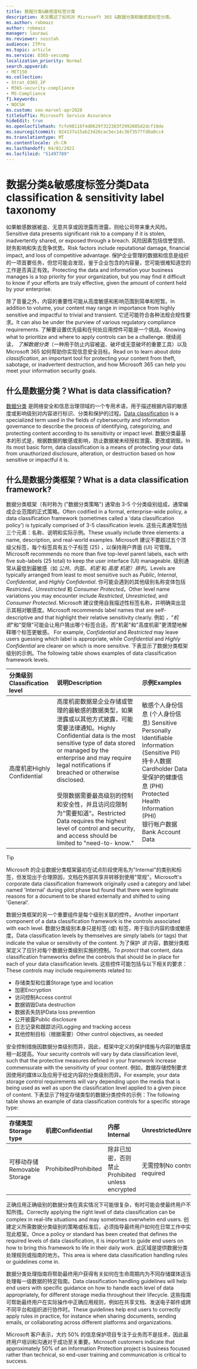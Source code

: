 ```yaml
---
title: 数据分类&敏感度标签分类
description: 本文概述了如何对 Microsoft 365 &数据分类和敏感度标签分类。
ms.author: robmazz
author: robmazz
manager: laurawi
ms.reviewer: sosstah
audience: ITPro
ms.topic: article
ms.service: O365-seccomp
localization_priority: Normal
search.appverid:
- MET150
ms.collection:
- Strat_O365_IP
- M365-security-compliance
- MS-Compliance
f1.keywords:
- NOCSH
ms.custom: seo-marvel-apr2020
titleSuffix: Microsoft Service Assurance
hideEdit: true
ms.openlocfilehash: fcfe98116f4d0629f322383f2992605d2dcf19de
ms.sourcegitcommit: 024137a15ab23d26cac5ec14c36f3577fd8a0cc4
ms.translationtype: MT
ms.contentlocale: zh-CN
ms.lasthandoff: 04/01/2021
ms.locfileid: "51497789"
---
```

# <a name="data-classification--sensitivity-label-taxonomy"></a><span data-ttu-id="4ee96-103">数据分类&敏感度标签分类</span><span class="sxs-lookup"><span data-stu-id="4ee96-103">Data classification & sensitivity label taxonomy</span></span>

<span data-ttu-id="4ee96-104">如果敏感数据被盗、无意共享或因泄露而泄露，则给公司带来重大风险。</span><span class="sxs-lookup"><span data-stu-id="4ee96-104">Sensitive data presents significant risk to a company if it is stolen, inadvertently shared, or exposed through a breach.</span></span> <span data-ttu-id="4ee96-105">风险因素包括信誉受损、财务影响和失去竞争优势。</span><span class="sxs-lookup"><span data-stu-id="4ee96-105">Risk factors include reputational damage, financial impact, and loss of competitive advantage.</span></span> <span data-ttu-id="4ee96-106">保护企业管理的数据和信息是组织的一项首要任务，但您可能会发现，鉴于企业包含的内容量，您可能很难知道您的工作是否真正有效。</span><span class="sxs-lookup"><span data-stu-id="4ee96-106">Protecting the data and information your business manages is a top priority for your organization, but you may find it difficult to know if your efforts are truly effective, given the amount of content held by your enterprise.</span></span>

<span data-ttu-id="4ee96-107">除了音量之外，内容的重要性可能从高度敏感和影响范围到简单和短暂。</span><span class="sxs-lookup"><span data-stu-id="4ee96-107">In addition to volume, your content may range in importance from highly sensitive and impactful to trivial and transient.</span></span> <span data-ttu-id="4ee96-108">它还可能符合各种法规合规性要求。</span><span class="sxs-lookup"><span data-stu-id="4ee96-108">It can also be under the purview of various regulatory compliance requirements.</span></span> <span data-ttu-id="4ee96-109">了解要设置优先级和在何处应用控件可能是一个挑战。</span><span class="sxs-lookup"><span data-stu-id="4ee96-109">Knowing what to prioritize and where to apply controls can be a challenge.</span></span> <span data-ttu-id="4ee96-110">继续阅读， *了解数据分类*（一种用于防止内容被盗、破坏或无意破坏的重要工具）以及 Microsoft 365 如何帮助你实现信息安全目标。</span><span class="sxs-lookup"><span data-stu-id="4ee96-110">Read on to learn about *data classification*, an important tool for protecting your content from theft, sabotage, or inadvertent destruction, and how Microsoft 365 can help you meet your information security goals.</span></span>

## <a name="what-is-data-classification"></a><span data-ttu-id="4ee96-111">什么是数据分类？</span><span class="sxs-lookup"><span data-stu-id="4ee96-111">What is data classification?</span></span>

<span data-ttu-id="4ee96-112">[数据分类](/microsoft-365/compliance/data-classification-overview) 是网络安全和信息治理领域的一个专用术语，用于描述根据内容的敏感度或影响级别对内容进行标识、分类和保护的过程。</span><span class="sxs-lookup"><span data-stu-id="4ee96-112">[Data classification](/microsoft-365/compliance/data-classification-overview) is a specialized term used in the fields of cybersecurity and information governance to describe the process of identifying, categorizing, and protecting content according to its sensitivity or impact level.</span></span> <span data-ttu-id="4ee96-113">数据分类最基本的形式是，根据数据的敏感或影响，防止数据被未经授权泄露、更改或销毁。</span><span class="sxs-lookup"><span data-stu-id="4ee96-113">In its most basic form, data classification is a means of protecting your data from unauthorized disclosure, alteration, or destruction based on how sensitive or impactful it is.</span></span>

## <a name="what-is-a-data-classification-framework"></a><span data-ttu-id="4ee96-114">什么是数据分类框架？</span><span class="sxs-lookup"><span data-stu-id="4ee96-114">What is a data classification framework?</span></span>

<span data-ttu-id="4ee96-115">数据分类框架（有时称为 ("数据分类策略") 通常由 3-5 个分类级别组成，通常编成企业范围的正式策略。</span><span class="sxs-lookup"><span data-stu-id="4ee96-115">Often codified in a formal, enterprise-wide policy, a data classification framework (sometimes called a 'data classification policy') is typically comprised of 3-5 classification levels.</span></span> <span data-ttu-id="4ee96-116">这些元素通常包括三个元素：名称、说明和实际示例。</span><span class="sxs-lookup"><span data-stu-id="4ee96-116">These usually include three elements: a name, description, and real-world examples.</span></span> <span data-ttu-id="4ee96-117">Microsoft 建议不要超过五个顶级父标签，每个标签具有五个子标签 (25) ，以保持用户界面 (UI) 可管理。</span><span class="sxs-lookup"><span data-stu-id="4ee96-117">Microsoft recommends no more than five top-level parent labels, each with five sub-labels (25 total) to keep the user interface (UI) manageable.</span></span> <span data-ttu-id="4ee96-118">级别通常从最低到最敏感（如 *公共*、内部、*机密* 和 *高度* 
 *机密）排列*。</span><span class="sxs-lookup"><span data-stu-id="4ee96-118">Levels are typically arranged from least to most sensitive such as *Public*, *Internal*, *Confidential*, and *Highly*
*Confidential*.</span></span> <span data-ttu-id="4ee96-119">你可能会遇到的其他级别名称变体包括 *Restricted、Unrestricted* 和 *Consumer Protected*。</span><span class="sxs-lookup"><span data-stu-id="4ee96-119">Other level name variations you may encounter include *Restricted*, *Unrestricted*, and *Consumer Protected*.</span></span> <span data-ttu-id="4ee96-120">Microsoft 建议使用自我描述性标签名称，并明确突出显示其相对敏感度。</span><span class="sxs-lookup"><span data-stu-id="4ee96-120">Microsoft recommends label names that are self-descriptive and that highlight their relative sensitivity clearly.</span></span> <span data-ttu-id="4ee96-121">例如 *，"机密*"和"受限"可能会让用户猜出哪个标签合适，而"机密"和"高度机密"更清楚地解释哪个标签更敏感。 </span><span class="sxs-lookup"><span data-stu-id="4ee96-121">For example, *Confidential* and *Restricted* may leave users guessing which label is appropriate, while *Confidential* and *Highly Confidential* are clearer on which is more sensitive.</span></span> <span data-ttu-id="4ee96-122">下表显示了数据分类框架级别的示例。</span><span class="sxs-lookup"><span data-stu-id="4ee96-122">The following table shows examples of data classification framework levels.</span></span>

|<span data-ttu-id="4ee96-123">**分类级别**</span><span class="sxs-lookup"><span data-stu-id="4ee96-123">**Classification level**</span></span>|<span data-ttu-id="4ee96-124">**说明**</span><span class="sxs-lookup"><span data-stu-id="4ee96-124">**Description**</span></span>|<span data-ttu-id="4ee96-125">**示例**</span><span class="sxs-lookup"><span data-stu-id="4ee96-125">**Examples**</span></span>|
|:-----------------------|:--------------|:-----------|
| <span data-ttu-id="4ee96-126">高度机密</span><span class="sxs-lookup"><span data-stu-id="4ee96-126">Highly Confidential</span></span> | <span data-ttu-id="4ee96-127">高度机密数据是企业存储或管理的最敏感的数据类型，如果泄露或以其他方式披露，可能需要法律通知。</span><span class="sxs-lookup"><span data-stu-id="4ee96-127">Highly Confidential data is the most sensitive type of data stored or managed by the enterprise and may require legal notifications if breached or otherwise disclosed.</span></span> <br><br> <span data-ttu-id="4ee96-128">受限数据需要最高级别的控制和安全性，并且访问应限制为"需要知道"。</span><span class="sxs-lookup"><span data-stu-id="4ee96-128">Restricted Data requires the highest level of control and security, and access should be limited to "need-to- know."</span></span> | <span data-ttu-id="4ee96-129">敏感个人身份信息 (个人身份信息) </span><span class="sxs-lookup"><span data-stu-id="4ee96-129">Sensitive Personally Identifiable Information (Sensitive PII)</span></span> <br> <span data-ttu-id="4ee96-130">持卡人数据</span><span class="sxs-lookup"><span data-stu-id="4ee96-130">Cardholder Data</span></span> <br> <span data-ttu-id="4ee96-131">受保护的健康信息 (PHI) </span><span class="sxs-lookup"><span data-stu-id="4ee96-131">Protected Health Information (PHI)</span></span> <br> <span data-ttu-id="4ee96-132">银行帐户数据</span><span class="sxs-lookup"><span data-stu-id="4ee96-132">Bank Account Data</span></span> |

>[!TIP]
><span data-ttu-id="4ee96-133">Microsoft 的企业数据分类框架最初在试点阶段使用名为"Internal"的类别和标签，但发现出于合理原因，文档在外部共享并转移到使用"常规"。</span><span class="sxs-lookup"><span data-stu-id="4ee96-133">Microsoft's corporate data classification framework originally used a category and label named 'Internal' during pilot phase but found that there were legitimate reasons for a document to be shared externally and shifted to using 'General'.</span></span>

<span data-ttu-id="4ee96-134">数据分类框架的另一个重要组件是每个级别关联的控件。</span><span class="sxs-lookup"><span data-stu-id="4ee96-134">Another important component of a data classification framework is the controls associated with each level.</span></span> <span data-ttu-id="4ee96-135">数据分类级别本身只是标签 (或) 标签，用于指示内容的值或敏感度。</span><span class="sxs-lookup"><span data-stu-id="4ee96-135">Data classification levels by themselves are simply labels (or tags) that indicate the value or sensitivity of the content.</span></span> <span data-ttu-id="4ee96-136">为了保护 *该* 内容，数据分类框架定义了应针对每个数据分类级别实施的控制。</span><span class="sxs-lookup"><span data-stu-id="4ee96-136">To *protect* that content, data classification frameworks define the controls that should be in place for each of your data classification levels.</span></span> <span data-ttu-id="4ee96-137">这些控件可能包括与以下相关的要求：</span><span class="sxs-lookup"><span data-stu-id="4ee96-137">These controls may include requirements related to:</span></span>

- <span data-ttu-id="4ee96-138">存储类型和位置</span><span class="sxs-lookup"><span data-stu-id="4ee96-138">Storage type and location</span></span>
- <span data-ttu-id="4ee96-139">加密</span><span class="sxs-lookup"><span data-stu-id="4ee96-139">Encryption</span></span>
- <span data-ttu-id="4ee96-140">访问控制</span><span class="sxs-lookup"><span data-stu-id="4ee96-140">Access control</span></span>
- <span data-ttu-id="4ee96-141">数据销毁</span><span class="sxs-lookup"><span data-stu-id="4ee96-141">Data destruction</span></span>
- <span data-ttu-id="4ee96-142">数据丢失防护</span><span class="sxs-lookup"><span data-stu-id="4ee96-142">Data loss prevention</span></span>
- <span data-ttu-id="4ee96-143">公开披露</span><span class="sxs-lookup"><span data-stu-id="4ee96-143">Public disclosure</span></span>
- <span data-ttu-id="4ee96-144">日志记录和跟踪访问</span><span class="sxs-lookup"><span data-stu-id="4ee96-144">Logging and tracking access</span></span>
- <span data-ttu-id="4ee96-145">其他控制目标（根据需要）</span><span class="sxs-lookup"><span data-stu-id="4ee96-145">Other control objectives, as needed</span></span>

<span data-ttu-id="4ee96-146">安全控制措施因数据分类级别而异，因此，框架中定义的保护措施与内容的敏感度相一起提高。</span><span class="sxs-lookup"><span data-stu-id="4ee96-146">Your security controls will vary by data classification level, such that the protective measures defined in your framework increase commensurate with the sensitivity of your content.</span></span> <span data-ttu-id="4ee96-147">例如，数据存储控制要求因使用的媒体以及应用于给定内容的分类级别而异。</span><span class="sxs-lookup"><span data-stu-id="4ee96-147">For example, your data storage control requirements will vary depending upon the media that is being used as well as upon the classification level applied to a given piece of content.</span></span> <span data-ttu-id="4ee96-148">下表显示了特定存储类型的数据分类控件的示例：</span><span class="sxs-lookup"><span data-stu-id="4ee96-148">The following table shows an example of data classification controls for a specific storage type:</span></span>

|<span data-ttu-id="4ee96-149">**存储类型**</span><span class="sxs-lookup"><span data-stu-id="4ee96-149">**Storage type**</span></span>|<span data-ttu-id="4ee96-150">**机密**</span><span class="sxs-lookup"><span data-stu-id="4ee96-150">**Confidential**</span></span>|<span data-ttu-id="4ee96-151">**内部**</span><span class="sxs-lookup"><span data-stu-id="4ee96-151">**Internal**</span></span>|<span data-ttu-id="4ee96-152">**Unrestricted**</span><span class="sxs-lookup"><span data-stu-id="4ee96-152">**Unrestricted**</span></span>|
|:---------------|:---------------|:-----------|:---------------|
| <span data-ttu-id="4ee96-153">可移动存储</span><span class="sxs-lookup"><span data-stu-id="4ee96-153">Removable Storage</span></span> | <span data-ttu-id="4ee96-154">Prohibited</span><span class="sxs-lookup"><span data-stu-id="4ee96-154">Prohibited</span></span> | <span data-ttu-id="4ee96-155">除非已加密，否则禁止</span><span class="sxs-lookup"><span data-stu-id="4ee96-155">Prohibited unless encrypted</span></span> | <span data-ttu-id="4ee96-156">无需控制</span><span class="sxs-lookup"><span data-stu-id="4ee96-156">No control required</span></span> |

<span data-ttu-id="4ee96-157">正确应用正确级别的数据分类在真实情况下可能很复杂，有时可能会使最终用户不知所措。</span><span class="sxs-lookup"><span data-stu-id="4ee96-157">Correctly applying the right level of data classification can be complex in real-life situations and may sometimes overwhelm end users.</span></span> <span data-ttu-id="4ee96-158">创建定义所需数据分类级别的策略或标准后，必须指导最终用户如何在日常工作中实现此框架。</span><span class="sxs-lookup"><span data-stu-id="4ee96-158">Once a policy or standard has been created that defines the required levels of data classification, it is important to guide end users on how to bring this framework to life in their daily work.</span></span> <span data-ttu-id="4ee96-159">此区域是提供数据分类处理规则或指南的地方。</span><span class="sxs-lookup"><span data-stu-id="4ee96-159">This area is where data classification handling rules or guidelines come in.</span></span>

<span data-ttu-id="4ee96-160">数据分类处理指南将帮助最终用户获得有关如何在生命周期内为不同存储媒体适当处理每一级数据的特定指南。</span><span class="sxs-lookup"><span data-stu-id="4ee96-160">Data classification handling guidelines will help end users with specific guidance on how to handle each level of data appropriately, for different storage media throughout their lifecycle.</span></span> <span data-ttu-id="4ee96-161">这些指南可帮助最终用户在实际操作中正确应用规则，例如在共享文档、发送电子邮件或跨不同平台和组织进行协作时。</span><span class="sxs-lookup"><span data-stu-id="4ee96-161">These guidelines help end users to correctly apply rules in practice, for instance when sharing documents, sending emails, or collaborating across different platforms and organizations.</span></span>

<span data-ttu-id="4ee96-162">Microsoft 客户表示，大约 50% 的信息保护项目专注于业务而不是技术，因此最终用户培训和沟通对于成功至关重要。</span><span class="sxs-lookup"><span data-stu-id="4ee96-162">Microsoft customers indicate that approximately 50% of an Information Protection project is business focused rather than technical, so end-user training and communication is critical to success.</span></span>
